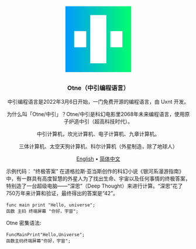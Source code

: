 <div align="center">
<a href="#">
<h1><img src="otne.svg" alt="Logo" width="180" height="180"></h1>
</a>

### Otne（中引编程语言）
  
中引编程语言是2022年3月6日开始，一门免费开源的编程语言，由 Uxnt 开发。

为什么叫「Otne/中引」？Otne/中引是科幻电影里2068年未来编程语言，使用原子炉造中引（超高科技时代）。
  
中引计算机，坎光计算机、电子计算机、九章计算机。
  
三体计算机、太空天狗计算机、科尔计算机（外星制造，除了地球人）
  
[English](README.md) • [简体中文](README.zh.md)

</div>



示例代码：
“终极答案”
在道格拉斯·亚当斯创作的科幻小说《银河系漫游指南》中，有一群具有高度智慧的外星人为了找出生命、宇宙以及任何事情的终极答案，特别造了一台超级电脑——“深思”（Deep Thought）来进行计算。“深思”花了750万年来计算和验证，最终得出的答案是“42”。
```otne
func main print "Hello, universe";
函数 主码 终端屏幕 "你好，宇宙";
```

Otne 密集语法:
```otne
FuncMainPrint"Hello,Universe";
函数主码终端屏幕"你好，宇宙";
```
